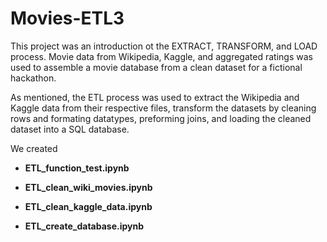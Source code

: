 # Movies-ETL3

This project was an introduction ot the EXTRACT, TRANSFORM, and LOAD process. Movie data from Wikipedia, Kaggle, and aggregated ratings was used to assemble a movie database from a clean dataset for a fictional hackathon.

As mentioned, the ETL process was used to extract the Wikipedia and Kaggle data from their respective files, transform the datasets by cleaning rows and formating datatypes, preforming joins, and loading the cleaned dataset into a SQL database.

We created

* **ETL_function_test.ipynb**

* **ETL_clean_wiki_movies.ipynb**

* **ETL_clean_kaggle_data.ipynb**

* **ETL_create_database.ipynb**
